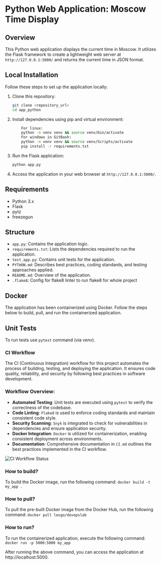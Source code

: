 # Python Web Application: Moscow Time Display

## Overview

This Python web application displays the current time in Moscow. It utilizes the Flask framework to create a lightweight web server at `http://127.0.0.1:5000/` and returns the current time in JSON format.

## Local Installation

Follow these steps to set up the application locally:

1. Clone this repository:

    ```bash
    git clone <repository_url>
    cd app_python
    ```

2. Install dependencies using pip and virtual environment:

    ```bash
        For linux:
        python -m venv venv && source venv/bin/activate
        For windows in GitBash:
        python -m venv venv && source venv/Scripts/activate
        pip install -r requirements.txt
    ```

3. Run the Flask application:

    ```bash
    python app.py
    ```

4. Access the application in your web browser at `http://127.0.0.1:5000/`.

## Requirements

- Python 3.x
- Flask
- pytz
- freezegun

## Structure

- `app.py`: Contains the application logic.
- `requirements.txt`: Lists the dependencies required to run the application.
- `test_app.py`: Contains unit tests for the application.
- `PYTHON.md`: Describes best practices, coding standards, and testing approaches applied.
- `README.md`: Overview of the application.
- `.flake8`: Config for flake8 linter to run flake8 for whole project

## Docker

The application has been containerized using Docker. Follow the steps below to build, pull, and run the containerized application.

## Unit Tests

To run tests use `pytest` command (via venv).

### CI Workflow

The CI (Continuous Integration) workflow for this project automates the process of building, testing, and deploying the application. It ensures code quality, reliability, and security by following best practices in software development.

### Workflow Overview:

- **Automated Testing**: Unit tests are executed using `pytest` to verify the correctness of the codebase.
- **Code Linting**: `Flake8` is used to enforce coding standards and maintain consistent code style.
- **Security Scanning**: `Snyk` is integrated to check for vulnerabilities in dependencies and ensure application security.
- **Docker Integration**: `Docker` is utilized for containerization, enabling consistent deployment across environments.
- **Documentation**: Comprehensive documentation in `CI.md` outlines the best practices implemented in the CI workflow.

![CI Workflow Status](https://github.com/levpen/S24-core-course-labs/actions/workflows/python_workflow.yml/badge.svg)

### How to build?

To build the Docker image, run the following command:
```docker build -t my_app .```


### How to pull?

To pull the pre-built Docker image from the Docker Hub, run the following command:
```docker pull levgo/devopslab```


### How to run?

To run the containerized application, execute the following command:
```docker run -p 5000:5000 my_app```


After running the above command, you can access the application at http://localhost:5000.